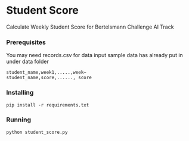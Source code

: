 # Student Score

Calculate Weekly Student Score for Bertelsmann Challenge AI Track

### Prerequisites

You may need records.csv for data input
sample data has already put in under data folder

```
student_name,week1,.....,week~
student_name,score,......, score
```

### Installing
```
pip install -r requirements.txt
```
### Running
```
python student_score.py
```

